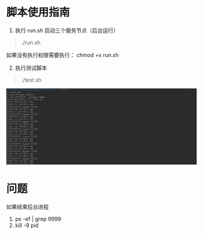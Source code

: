 # 脚本使用指南

1. 执行 run.sh 启动三个服务节点（后台运行）

> ./run.sh

如果没有执行权限需要执行： chmod +x run.sh

2. 执行测试脚本 

> ./test.sh

![QQ截图20240627002502](..\resources\README\QQ截图20240627002502.png)

# 问题

如果结束后台进程

1. ps -ef | grep 9999
2. kill -9 pid

